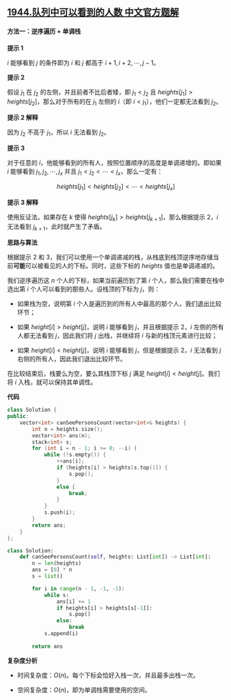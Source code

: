 ## [1944.队列中可以看到的人数 中文官方题解](https://leetcode.cn/problems/number-of-visible-people-in-a-queue/solutions/100000/dui-lie-zhong-ke-yi-kan-dao-de-ren-shu-b-k442)
#### 方法一：逆序遍历 + 单调栈

**提示 $1$**

$i$ 能够看到 $j$ 的条件即为 $i$ 和 $j$ 都高于 $i+1, i+2, \cdots, j-1$。

**提示 $2$**

假设 $j_1$ 在 $j_2$ 的左侧，并且前者不比后者矮，即 $j_1 < j_2$ 且 $\textit{heights}[j_1] > \textit{heights}[j_2]$，那么对于所有的在 $j_1$ 左侧的 $i$（即 $i < j_1$），他们一定都无法看到 $j_2$。

**提示 $2$ 解释**

因为 $j_2$ 不高于 $j_1$，所以 $i$ 无法看到 $j_2$。

**提示 $3$**

对于任意的 $i$，他能够看到的所有人，按照位置顺序的高度是单调递增的。即如果 $i$ 能够看到 $j_1, j_2, \cdots, j_x$ 并且 $j_1 < j_2 < \cdots < j_x$，那么一定有：

$$
\textit{heights}[j_1] < \textit{heights}[j_2] < \cdots < \textit{heights}[j_x]
$$

**提示 $3$ 解释**

使用反证法。如果存在 $k$ 使得 $\textit{heights}[j_k] > \textit{heights}[j_{k+1}]$，那么根据提示 $2$，$i$ 无法看到 $j_{k+1}$，此时就产生了矛盾。

**思路与算法**

根据提示 $2$ 和 $3$，我们可以使用一个单调递减的栈，从栈底到栈顶逆序地存储当前**可能**可以被看见的人的下标。同时，这些下标的 $\textit{heights}$ 值也是单调递减的。

我们逆序遍历这 $n$ 个人的下标，如果当前遍历到了第 $i$ 个人，那么我们需要在栈中选出第 $i$ 个人可以看到的那些人。设栈顶的下标为 $j$，则：

- 如果栈为空，说明第 $i$ 个人是遍历到的所有人中最高的那个人，我们退出比较环节；
    
- 如果 $\textit{height}[i] > \textit{height}[j]$，说明 $i$ 能够看到 $j$，并且根据提示 $2$，$i$ 左侧的所有人都无法看到 $j$，因此我们将 $j$ 出栈，并继续将 $i$ 与新的栈顶元素进行比较；

- 如果 $\textit{height}[i] < \textit{height}[j]$，说明 $i$ 能够看到 $j$，但是根据提示 $2$，$i$ 无法看到 $j$ 右侧的所有人，因此我们退出比较环节。

在比较结束后，栈要么为空，要么其栈顶下标 $j$ 满足 $\textit{height}[i] < \textit{height}[j]$。我们将 $i$ 入栈，就可以保持其单调性。

**代码**

```C++ [sol1-C++]
class Solution {
public:
    vector<int> canSeePersonsCount(vector<int>& heights) {
        int n = heights.size();
        vector<int> ans(n);
        stack<int> s;
        for (int i = n - 1; i >= 0; --i) {
            while (!s.empty()) {
                ++ans[i];
                if (heights[i] > heights[s.top()]) {
                    s.pop();
                }
                else {
                    break;
                }
            }
            s.push(i);
        }
        return ans;
    }
};
```

```Python [sol1-Python3]
class Solution:
    def canSeePersonsCount(self, heights: List[int]) -> List[int]:
        n = len(heights)
        ans = [0] * n
        s = list()

        for i in range(n - 1, -1, -1):
            while s:
                ans[i] += 1
                if heights[i] > heights[s[-1]]:
                    s.pop()
                else:
                    break
            s.append(i)
        
        return ans
```

**复杂度分析**

- 时间复杂度：$O(n)$。每个下标会恰好入栈一次，并且最多出栈一次。

- 空间复杂度：$O(n)$，即为单调栈需要使用的空间。